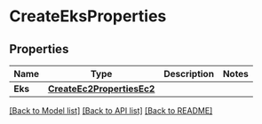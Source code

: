 # CreateEksProperties

## Properties
Name | Type | Description | Notes
------------ | ------------- | ------------- | -------------
**Eks** | [**CreateEc2PropertiesEc2**](CreateEC2Properties_ec2.md) |  | 

[[Back to Model list]](../README.md#documentation-for-models) [[Back to API list]](../README.md#documentation-for-api-endpoints) [[Back to README]](../README.md)



